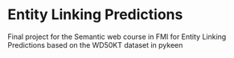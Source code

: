 # Entity Linking Predictions
Final project for the Semantic web course in FMI for Entity Linking Predictions based on the WD50KT dataset in pykeen
